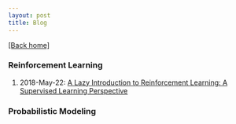 ```yaml
---
layout: post 
title: Blog 
---  
```

[[Back home]](https://thanhnguyentang.github.io/)  
### Reinforcement Learning  
1. 2018-May-22: [A Lazy Introduction to Reinforcement Learning: A Supervised Learning Perspective](https://thanhnguyentang.github.io/blogs/rl_intro.pdf)  

### Probabilistic Modeling 

